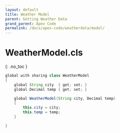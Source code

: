 ```yaml
---
layout: default
title: Weather Model
parent: Getting Weather Data
grand_parent: Apex Code
permalink: /docs/apex-code/weatherdata/model/
---
```


# WeatherModel.cls
{: .no_toc }

```java
global with sharing class WeatherModel 
{
    global String city  { get; set; }
    global Decimal temp { get; set; }

    global WeatherModel(String city, Decimal temp) 
    {
        this.city = city;
        this.temp = temp;
    }

}
```
